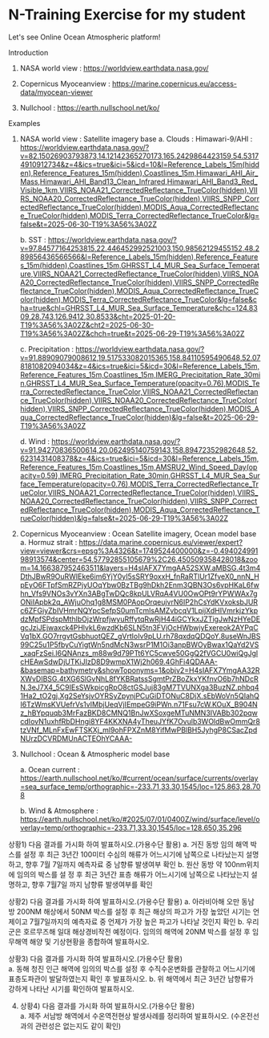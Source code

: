 # N-Training Exercise for my student 

Let's see Online Ocean Atmospheric platform!

Introduction 

1. NASA world view : https://worldview.earthdata.nasa.gov/

2. Copernicus Myoceanview : https://marine.copernicus.eu/access-data/myocean-viewer

3. Nullchool : https://earth.nullschool.net/ko/


Examples

1. NASA world view : Satellite imagery base
   a. Clouds : Himawari-9/AHI : https://worldview.earthdata.nasa.gov/?v=82.15026903793873,14.12142365270173,165.2429864423159,54.53174910912734&z=4&ics=true&ici=5&icd=10&l=Reference_Labels_15m(hidden),Reference_Features_15m(hidden),Coastlines_15m,Himawari_AHI_Air_Mass,Himawari_AHI_Band13_Clean_Infrared,Himawari_AHI_Band3_Red_Visible_1km,VIIRS_NOAA21_CorrectedReflectance_TrueColor(hidden),VIIRS_NOAA20_CorrectedReflectance_TrueColor(hidden),VIIRS_SNPP_CorrectedReflectance_TrueColor(hidden),MODIS_Aqua_CorrectedReflectance_TrueColor(hidden),MODIS_Terra_CorrectedReflectance_TrueColor&lg=false&t=2025-06-30-T19%3A56%3A02Z
   
   b. SST : https://worldview.earthdata.nasa.gov/?v=97.84577164253815,22.446452992521003,150.98562129455152,48.289856436566566&l=Reference_Labels_15m(hidden),Reference_Features_15m(hidden),Coastlines_15m,GHRSST_L4_MUR_Sea_Surface_Temperature,VIIRS_NOAA21_CorrectedReflectance_TrueColor(hidden),VIIRS_NOAA20_CorrectedReflectance_TrueColor(hidden),VIIRS_SNPP_CorrectedReflectance_TrueColor(hidden),MODIS_Aqua_CorrectedReflectance_TrueColor(hidden),MODIS_Terra_CorrectedReflectance_TrueColor&lg=false&cha=true&chl=GHRSST_L4_MUR_Sea_Surface_Temperature&chc=124.8309,28.743,126.9412,30.8533&cht=2025-01-20-T19%3A56%3A02Z&cht2=2025-06-30-T19%3A56%3A02Z&chch=true&t=2025-06-29-T19%3A56%3A02Z
   
   c. Precipitation : https://worldview.earthdata.nasa.gov/?v=91.88909079008612,19.517533082015365,158.84110595490648,52.078181082094034&z=4&ics=true&ici=5&icd=30&l=Reference_Labels_15m,Reference_Features_15m,Coastlines_15m,IMERG_Precipitation_Rate_30min,GHRSST_L4_MUR_Sea_Surface_Temperature(opacity=0.76),MODIS_Terra_CorrectedReflectance_TrueColor,VIIRS_NOAA21_CorrectedReflectance_TrueColor(hidden),VIIRS_NOAA20_CorrectedReflectance_TrueColor(hidden),VIIRS_SNPP_CorrectedReflectance_TrueColor(hidden),MODIS_Aqua_CorrectedReflectance_TrueColor(hidden)&lg=false&t=2025-06-29-T19%3A56%3A02Z
   
   d. Wind : https://worldview.earthdata.nasa.gov/?v=91.94270836500614,20.062495140759143,158.89472352982648,52.6231431408378&z=4&ics=true&ici=5&icd=30&l=Reference_Labels_15m,Reference_Features_15m,Coastlines_15m,AMSRU2_Wind_Speed_Day(opacity=0.59),IMERG_Precipitation_Rate_30min,GHRSST_L4_MUR_Sea_Surface_Temperature(opacity=0.76),MODIS_Terra_CorrectedReflectance_TrueColor,VIIRS_NOAA21_CorrectedReflectance_TrueColor(hidden),VIIRS_NOAA20_CorrectedReflectance_TrueColor(hidden),VIIRS_SNPP_CorrectedReflectance_TrueColor(hidden),MODIS_Aqua_CorrectedReflectance_TrueColor(hidden)&lg=false&t=2025-06-29-T19%3A56%3A02Z

3. Copernicus Myoceanview : Ocean Satellite imagery, Ocean model base
   a. Hormuz strait : https://data.marine.copernicus.eu/viewer/expert?view=viewer&crs=epsg%3A4326&t=1749524400000&z=-0.49402499198913574&center=54.57792855105679%2C26.450509358428018&zoom=14.166387952463511&layers=H4sIAFX7YmgAA52SXW.aMBSG.4t3m4DthJBwR9OuRWIEke6im6YjY0yI5sSRY9oxxH_fnRaRTlUr1ZfveX0_nnN_HpEyO6FTpfSmRZPjyUOqYbw0BzTBg9hDkh2Enm3QBN3Os6vpHKaL6fwhn_Vfs9VNOs3vYXn3ABgTwDQc8kpULVRqA4VU0OwOPt9rYPWWAx7gONiIApbk2q_AWjuOhq1g8MSM0PAopOrqeujvrN6IP2hCsYdKVxoksbJURc6ZFGiyZbIVHmrNQYpcSefpS0umTcmlsAMZvbcqV1LpijXdHIVmrkjzYkpdzMpfSPdspMthlbOjzWrpfjwyuRffytqRwRjH44iGCYkxJZTigJwNzHYeDEgcJziJEjwaxck4PHlvkL6wzdKb6SLN5tn3FVjOcHWbwjyExereok2AYPqCVq1bX.GO7rrgvtGsbhuotQEZ_gVrtloIv9pLU.rh78qxdqQDQoY.8useWnJBS99C25u1P5fbyCuYigtWn5ndMcN3wsrP1M1Oi3anpBWOyBwax1QaYd2VS_xaqFzSei.l6QNAnzs_m88w9d79PTt6YC5cwve50GgQ2fVGCU0wiQgJglcHEAwSdwDjUTKiJIzD8D9wmpX1Wj2h069.4GhFi4QDAAA-&basemap=bathymetry&showToponyms=1&objv2=H4sIAFX7YmgAA32RXWvDIBSG.4tXG6SlGvNhL8fYKBRatssSgmtPrZBoZkxYKfnvO6b7hNDcRN.3eJ7X4_5C9IEsSWkpicgRpO8ctGSJuj83gM7TVUNXga3BuzNZ.phbq41Ha2_tO2gj.Xg2SeYsjvOYRSyZpynjPCuGiDTONuC8DjX.sEbWoVn5QIahQI6TzWmsKVUefrVs1vIMbjUeqVjIEmpeG9iPWn.n71Fsu7cW.KOuX_B904Nz_hBYpquqb3MrFazBKD8CMNQ1BnJwXSoxgeMTuNMN3IVABb302pqwcdIovN1uxhfRbDHngi8YF4KKXNA4yTheuJYfK7Ovulb3WOldBwOmmQr8tzVNf_MLnFxEwFTSKXj_ml9ohFPXZnM8YifMwPBlBH5JyhgP8CSacZpdNUrzDCVRDMUnACTEOhYCAAA- 

4. Nullchool : Ocean & Atmospheric model base
   
   a. Ocean current : https://earth.nullschool.net/ko/#current/ocean/surface/currents/overlay=sea_surface_temp/orthographic=-233.71,33.30,1545/loc=125.863,28.708
   
   b. Wind & Atmosphere :  https://earth.nullschool.net/ko/#2025/07/01/0400Z/wind/surface/level/overlay=temp/orthographic=-233.71,33.30,1545/loc=128.650,35.296




상황1) 다음 결과를 가시화 하여 발표하시오.(가용수단 활용)
   a. 거진 동방 임의 해역 박스를 설정 후 최근 3년간 100미터 수심의 해류가 어느시기에
      남쪽으로 나타났는지 설명하고, 향후 7월 7일까지 예측자료 중 남향류 발생여부 
      확인 
   b. 원산 동방 약 100nm위치에 임의의 박스를 설 정 후 최근 3년간 표층 해류가 
      어느시기에 남쪽으로 나타났는지 설명하고, 향후 7월7일 까지 남향류 발생여부를 
      확인 

상황2) 다음 결과를 가시화 하여 발표하시오.(가용수단 활용)
   a. 아라비아해 오만 동남방 200NM 해상에서 50NM 박스를 설정 후 
      최근 해상의 파고가 가장 높았던 시기는 언제이고 7월7일까지의 예측자료 중
      언제가 가장 높은 파고가 나타날 것인지 확인
   b. 우리 군은 호르무즈해 일대 해상경비작전 예정이다. 임의의 해역에 20NM 박스를 
      설정 후 임무해역 해양 및 기상현황을 종합하여 발표하시오.
 
상황3) 다음 결과를 가시화 하여 발표하시오.(가용수단 활용)           
   a. 동해 청진  인근 해역에 임의의 박스를 설정 후 수직수온변화를 관찰하고 
       어느시기에 표층도파관이 발달하였는지 확인 후 발표하시오. 
   b. 위 해역에서 최근 3년간 남향류가  강하게 나타난 시기를 확인하여
      발표하시오. 

4. 상황4)  다음 결과를 가시화 하여 발표하시오.(가용수단 활용)           
   a. 제주 서남방 해역에서 수온역전현상 발생사례를 정리하여 발표하시오. 
      (수온전선과의 관련성은 없는지도 같이 확인)          
